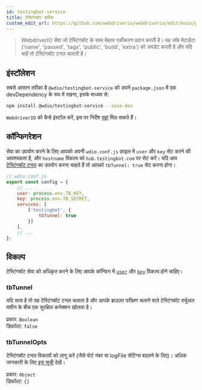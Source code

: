 ```yaml
---
id: testingbot-service
title: टेस्टिंगबॉट सर्विस
custom_edit_url: https://github.com/webdriverio/webdriverio/edit/main/packages/wdio-testingbot-service/README.md
---
```



> WebdriverIO सेवा जो टेस्टिंगबॉट के साथ बेहतर एकीकरण प्रदान करती है। यह जॉब मेटाडेटा ('name', 'passed', 'tags', 'public', 'build', 'extra') को अपडेट करती है और यदि चाहें तो टेस्टिंगबॉट टनल चलाती है।

## इंस्टॉलेशन

सबसे आसान तरीका है `@wdio/testingbot-service` को अपने `package.json` में एक devDependency के रूप में रखना, इसके माध्यम से:

```sh
npm install @wdio/testingbot-service --save-dev
```

`WebdriverIO` को कैसे इंस्टॉल करें, इस पर निर्देश [यहां](https://webdriver.io/docs/gettingstarted) मिल सकते हैं।

## कॉन्फिगरेशन

सेवा का उपयोग करने के लिए आपको अपनी `wdio.conf.js` फ़ाइल में `user` और `key` सेट करने की आवश्यकता है, और `hostname` विकल्प को `hub.testingbot.com` पर सेट करें। यदि आप [टेस्टिंगबॉट टनल](https://testingbot.com/support/other/tunnel) का उपयोग करना चाहते हैं तो आपको `tbTunnel: true` सेट करना होगा।

```js
// wdio.conf.js
export const config = {
    // ...
    user: process.env.TB_KEY,
    key: process.env.TB_SECRET,
    services: [
        ['testingbot', {
            tbTunnel: true
        }]
    ],
    // ...
};
```

## विकल्प

टेस्टिंगबॉट सेवा को अधिकृत करने के लिए आपके कॉन्फिग में [`user`](https://webdriver.io/docs/options#user) और [`key`](https://webdriver.io/docs/options#key) विकल्प होने चाहिए।

### tbTunnel
यदि सत्य है तो यह टेस्टिंगबॉट टनल चलाता है और आपके ब्राउज़र परीक्षण चलाने वाले टेस्टिंगबॉट वर्चुअल मशीन के बीच एक सुरक्षित कनेक्शन खोलता है।

प्रकार: `Boolean`<br />
डिफ़ॉल्ट: `false`

### tbTunnelOpts
टेस्टिंगबॉट टनल विकल्पों को लागू करें (जैसे पोर्ट नंबर या logFile सेटिंग्स बदलने के लिए)। अधिक जानकारी के लिए [इस सूची](https://github.com/testingbot/testingbot-tunnel-launcher) देखें।

प्रकार: `Object`<br />
डिफ़ॉल्ट: `{}`